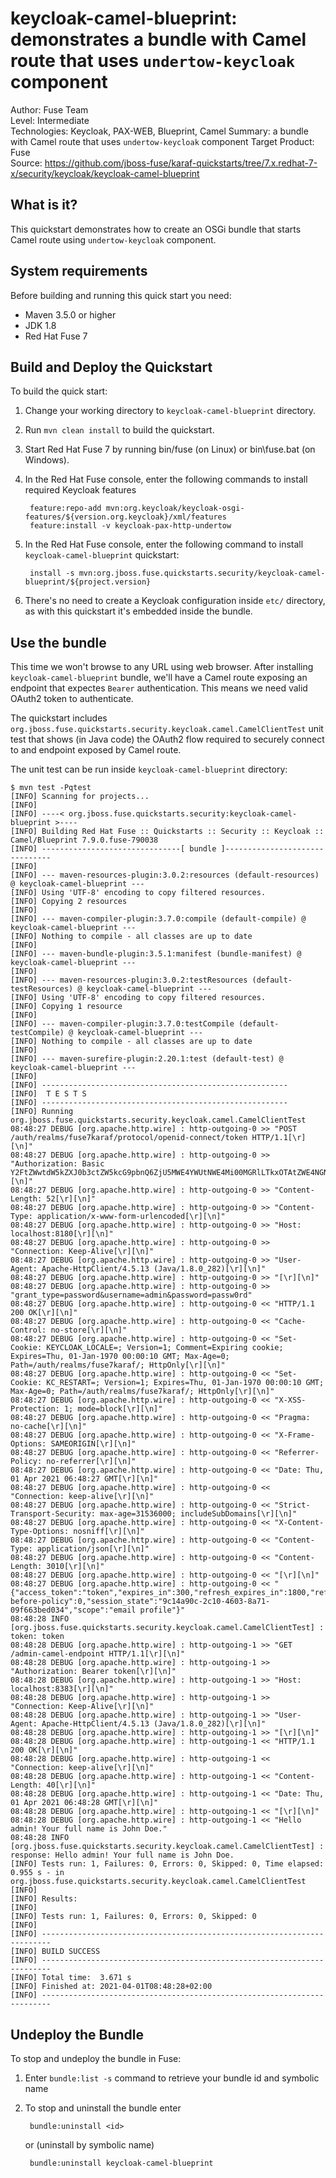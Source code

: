 keycloak-camel-blueprint: demonstrates a bundle with Camel route that uses `undertow-keycloak` component
==========================
Author: Fuse Team  
Level: Intermediate  
Technologies: Keycloak, PAX-WEB, Blueprint, Camel
Summary: a bundle with Camel route that uses `undertow-keycloak` component
Target Product: Fuse  
Source: <https://github.com/jboss-fuse/karaf-quickstarts/tree/7.x.redhat-7-x/security/keycloak/keycloak-camel-blueprint>


What is it?
-----------
This quickstart demonstrates how to create an OSGi bundle that starts Camel route using `undertow-keycloak` component.


System requirements
-------------------
Before building and running this quick start you need:

* Maven 3.5.0 or higher
* JDK 1.8
* Red Hat Fuse 7


Build and Deploy the Quickstart
-------------------------------

To build the quick start:

1. Change your working directory to `keycloak-camel-blueprint` directory.
2. Run `mvn clean install` to build the quickstart.
3. Start Red Hat Fuse 7 by running bin/fuse (on Linux) or bin\fuse.bat (on Windows).
4. In the Red Hat Fuse console, enter the following commands to install required Keycloak features

        feature:repo-add mvn:org.keycloak/keycloak-osgi-features/${version.org.keycloak}/xml/features
        feature:install -v keycloak-pax-http-undertow

5. In the Red Hat Fuse console, enter the following command to install `keycloak-camel-blueprint` quickstart:

        install -s mvn:org.jboss.fuse.quickstarts.security/keycloak-camel-blueprint/${project.version}

6. There's no need to create a Keycloak configuration inside `etc/` directory, as with this quickstart it's embedded
inside the bundle.


Use the bundle
--------------

This time we won't browse to any URL using web browser. After installing `keycloak-camel-blueprint` bundle, we'll
have a Camel route exposing an endpoint that expectes `Bearer` authentication. This means we need valid OAuth2
token to authenticate.

The quickstart includes `org.jboss.fuse.quickstarts.security.keycloak.camel.CamelClientTest` unit test that shows
(in Java code) the OAuth2 flow required to securely connect to and endpoint exposed by Camel route.

The unit test can be run inside `keycloak-camel-blueprint` directory:

    $ mvn test -Pqtest
    [INFO] Scanning for projects...
    [INFO] 
    [INFO] ----< org.jboss.fuse.quickstarts.security:keycloak-camel-blueprint >----
    [INFO] Building Red Hat Fuse :: Quickstarts :: Security :: Keycloak :: Camel/Blueprint 7.9.0.fuse-790038
    [INFO] -------------------------------[ bundle ]-------------------------------
    [INFO] 
    [INFO] --- maven-resources-plugin:3.0.2:resources (default-resources) @ keycloak-camel-blueprint ---
    [INFO] Using 'UTF-8' encoding to copy filtered resources.
    [INFO] Copying 2 resources
    [INFO] 
    [INFO] --- maven-compiler-plugin:3.7.0:compile (default-compile) @ keycloak-camel-blueprint ---
    [INFO] Nothing to compile - all classes are up to date
    [INFO] 
    [INFO] --- maven-bundle-plugin:3.5.1:manifest (bundle-manifest) @ keycloak-camel-blueprint ---
    [INFO] 
    [INFO] --- maven-resources-plugin:3.0.2:testResources (default-testResources) @ keycloak-camel-blueprint ---
    [INFO] Using 'UTF-8' encoding to copy filtered resources.
    [INFO] Copying 1 resource
    [INFO] 
    [INFO] --- maven-compiler-plugin:3.7.0:testCompile (default-testCompile) @ keycloak-camel-blueprint ---
    [INFO] Nothing to compile - all classes are up to date
    [INFO] 
    [INFO] --- maven-surefire-plugin:2.20.1:test (default-test) @ keycloak-camel-blueprint ---
    [INFO] 
    [INFO] -------------------------------------------------------
    [INFO]  T E S T S
    [INFO] -------------------------------------------------------
    [INFO] Running org.jboss.fuse.quickstarts.security.keycloak.camel.CamelClientTest
    08:48:27 DEBUG [org.apache.http.wire] : http-outgoing-0 >> "POST /auth/realms/fuse7karaf/protocol/openid-connect/token HTTP/1.1[\r][\n]"
    08:48:27 DEBUG [org.apache.http.wire] : http-outgoing-0 >> "Authorization: Basic Y2FtZWwtdW5kZXJ0b3ctZW5kcG9pbnQ6ZjU5MWE4YWUtNWE4Mi00MGRlLTkxOTAtZWE4NGNlY2EwNWE3[\r][\n]"
    08:48:27 DEBUG [org.apache.http.wire] : http-outgoing-0 >> "Content-Length: 52[\r][\n]"
    08:48:27 DEBUG [org.apache.http.wire] : http-outgoing-0 >> "Content-Type: application/x-www-form-urlencoded[\r][\n]"
    08:48:27 DEBUG [org.apache.http.wire] : http-outgoing-0 >> "Host: localhost:8180[\r][\n]"
    08:48:27 DEBUG [org.apache.http.wire] : http-outgoing-0 >> "Connection: Keep-Alive[\r][\n]"
    08:48:27 DEBUG [org.apache.http.wire] : http-outgoing-0 >> "User-Agent: Apache-HttpClient/4.5.13 (Java/1.8.0_282)[\r][\n]"
    08:48:27 DEBUG [org.apache.http.wire] : http-outgoing-0 >> "[\r][\n]"
    08:48:27 DEBUG [org.apache.http.wire] : http-outgoing-0 >> "grant_type=password&username=admin&password=passw0rd"
    08:48:27 DEBUG [org.apache.http.wire] : http-outgoing-0 << "HTTP/1.1 200 OK[\r][\n]"
    08:48:27 DEBUG [org.apache.http.wire] : http-outgoing-0 << "Cache-Control: no-store[\r][\n]"
    08:48:27 DEBUG [org.apache.http.wire] : http-outgoing-0 << "Set-Cookie: KEYCLOAK_LOCALE=; Version=1; Comment=Expiring cookie; Expires=Thu, 01-Jan-1970 00:00:10 GMT; Max-Age=0; Path=/auth/realms/fuse7karaf/; HttpOnly[\r][\n]"
    08:48:27 DEBUG [org.apache.http.wire] : http-outgoing-0 << "Set-Cookie: KC_RESTART=; Version=1; Expires=Thu, 01-Jan-1970 00:00:10 GMT; Max-Age=0; Path=/auth/realms/fuse7karaf/; HttpOnly[\r][\n]"
    08:48:27 DEBUG [org.apache.http.wire] : http-outgoing-0 << "X-XSS-Protection: 1; mode=block[\r][\n]"
    08:48:27 DEBUG [org.apache.http.wire] : http-outgoing-0 << "Pragma: no-cache[\r][\n]"
    08:48:27 DEBUG [org.apache.http.wire] : http-outgoing-0 << "X-Frame-Options: SAMEORIGIN[\r][\n]"
    08:48:27 DEBUG [org.apache.http.wire] : http-outgoing-0 << "Referrer-Policy: no-referrer[\r][\n]"
    08:48:27 DEBUG [org.apache.http.wire] : http-outgoing-0 << "Date: Thu, 01 Apr 2021 06:48:27 GMT[\r][\n]"
    08:48:27 DEBUG [org.apache.http.wire] : http-outgoing-0 << "Connection: keep-alive[\r][\n]"
    08:48:27 DEBUG [org.apache.http.wire] : http-outgoing-0 << "Strict-Transport-Security: max-age=31536000; includeSubDomains[\r][\n]"
    08:48:27 DEBUG [org.apache.http.wire] : http-outgoing-0 << "X-Content-Type-Options: nosniff[\r][\n]"
    08:48:27 DEBUG [org.apache.http.wire] : http-outgoing-0 << "Content-Type: application/json[\r][\n]"
    08:48:27 DEBUG [org.apache.http.wire] : http-outgoing-0 << "Content-Length: 3010[\r][\n]"
    08:48:27 DEBUG [org.apache.http.wire] : http-outgoing-0 << "[\r][\n]"
    08:48:27 DEBUG [org.apache.http.wire] : http-outgoing-0 << "{"access_token":"token","expires_in":300,"refresh_expires_in":1800,"refresh_token":"token","token_type":"bearer","not-before-policy":0,"session_state":"9c14a90c-2c10-4603-8a71-09f663bed034","scope":"email profile"}"
    08:48:28 INFO [org.jboss.fuse.quickstarts.security.keycloak.camel.CamelClientTest] : token: token
    08:48:28 DEBUG [org.apache.http.wire] : http-outgoing-1 >> "GET /admin-camel-endpoint HTTP/1.1[\r][\n]"
    08:48:28 DEBUG [org.apache.http.wire] : http-outgoing-1 >> "Authorization: Bearer token[\r][\n]"
    08:48:28 DEBUG [org.apache.http.wire] : http-outgoing-1 >> "Host: localhost:8383[\r][\n]"
    08:48:28 DEBUG [org.apache.http.wire] : http-outgoing-1 >> "Connection: Keep-Alive[\r][\n]"
    08:48:28 DEBUG [org.apache.http.wire] : http-outgoing-1 >> "User-Agent: Apache-HttpClient/4.5.13 (Java/1.8.0_282)[\r][\n]"
    08:48:28 DEBUG [org.apache.http.wire] : http-outgoing-1 >> "[\r][\n]"
    08:48:28 DEBUG [org.apache.http.wire] : http-outgoing-1 << "HTTP/1.1 200 OK[\r][\n]"
    08:48:28 DEBUG [org.apache.http.wire] : http-outgoing-1 << "Connection: keep-alive[\r][\n]"
    08:48:28 DEBUG [org.apache.http.wire] : http-outgoing-1 << "Content-Length: 40[\r][\n]"
    08:48:28 DEBUG [org.apache.http.wire] : http-outgoing-1 << "Date: Thu, 01 Apr 2021 06:48:28 GMT[\r][\n]"
    08:48:28 DEBUG [org.apache.http.wire] : http-outgoing-1 << "[\r][\n]"
    08:48:28 DEBUG [org.apache.http.wire] : http-outgoing-1 << "Hello admin! Your full name is John Doe."
    08:48:28 INFO [org.jboss.fuse.quickstarts.security.keycloak.camel.CamelClientTest] : response: Hello admin! Your full name is John Doe.
    [INFO] Tests run: 1, Failures: 0, Errors: 0, Skipped: 0, Time elapsed: 0.955 s - in org.jboss.fuse.quickstarts.security.keycloak.camel.CamelClientTest
    [INFO] 
    [INFO] Results:
    [INFO] 
    [INFO] Tests run: 1, Failures: 0, Errors: 0, Skipped: 0
    [INFO] 
    [INFO] ------------------------------------------------------------------------
    [INFO] BUILD SUCCESS
    [INFO] ------------------------------------------------------------------------
    [INFO] Total time:  3.671 s
    [INFO] Finished at: 2021-04-01T08:48:28+02:00
    [INFO] ------------------------------------------------------------------------

    
Undeploy the Bundle
-------------------

To stop and undeploy the bundle in Fuse:

1. Enter `bundle:list -s` command to retrieve your bundle id and symbolic name
2. To stop and uninstall the bundle enter

        bundle:uninstall <id>

    or (uninstall by symbolic name)

        bundle:uninstall keycloak-camel-blueprint
